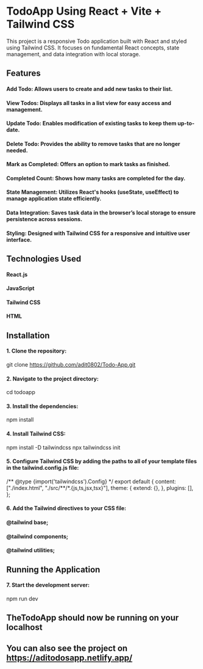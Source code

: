 # TodoApp Using React + Vite + Tailwind CSS

This project is a responsive Todo application built with React and styled using Tailwind CSS. It focuses on fundamental React concepts, state management, and data integration with local storage.

## Features

#### Add Todo: Allows users to create and add new tasks to their list.
#### View Todos: Displays all tasks in a list view for easy access and management.
#### Update Todo: Enables modification of existing tasks to keep them up-to-date.
#### Delete Todo: Provides the ability to remove tasks that are no longer needed.
#### Mark as Completed: Offers an option to mark tasks as finished.
#### Completed Count: Shows how many tasks are completed for the day.
#### State Management: Utilizes React's hooks (useState, useEffect) to manage application state efficiently.
#### Data Integration: Saves task data in the browser’s local storage to ensure persistence across sessions.
#### Styling: Designed with Tailwind CSS for a responsive and intuitive user interface.

## Technologies Used

#### React.js
#### JavaScript
#### Tailwind CSS
#### HTML

## Installation

#### 1. Clone the repository:
   git clone https://github.com/adit0802/Todo-App.git

#### 2. Navigate to the project directory:
   cd todoapp

#### 3. Install the dependencies:
   npm install

#### 4. Install Tailwind CSS:

npm install -D tailwindcss
npx tailwindcss init

#### 5. Configure Tailwind CSS by adding the paths to all of your template files in the tailwind.config.js file:
   /** @type {import('tailwindcss').Config} \*/
   export default {
   content: ["./index.html", "./src/**/\*.{js,ts,jsx,tsx}"],
   theme: {
   extend: {},
   },
   plugins: [],
   };

#### 6. Add the Tailwind directives to your CSS file:

#### @tailwind base;
#### @tailwind components;
#### @tailwind utilities;

## Running the Application

#### 7. Start the development server:

npm run dev

## TheTodoApp should now be running on your localhost

## You can also see the project on https://aditodosapp.netlify.app/
